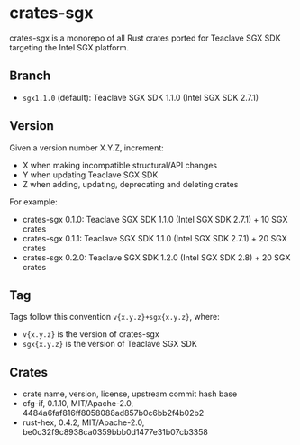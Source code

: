 # crates-sgx

crates-sgx is a monorepo of all Rust crates ported for Teaclave SGX SDK
targeting the Intel SGX platform.

## Branch

- `sgx1.1.0` (default): Teaclave SGX SDK 1.1.0 (Intel SGX SDK 2.7.1)

## Version

Given a version number X.Y.Z, increment:
- X when making incompatible structural/API changes
- Y when updating Teaclave SGX SDK
- Z when adding, updating, deprecating and deleting crates

For example:
- crates-sgx 0.1.0: Teaclave SGX SDK 1.1.0 (Intel SGX SDK 2.7.1) + 10 SGX crates
- crates-sgx 0.1.1: Teaclave SGX SDK 1.1.0 (Intel SGX SDK 2.7.1) + 20 SGX crates
- crates-sgx 0.2.0: Teaclave SGX SDK 1.2.0 (Intel SGX SDK 2.8) + 20 SGX crates

## Tag

Tags follow this convention `v{x.y.z}+sgx{x.y.z}`, where:
- `v{x.y.z}` is the version of crates-sgx
- `sgx{x.y.z}` is the version of Teaclave SGX SDK

## Crates

- crate name, version, license, upstream commit hash base
- cfg-if, 0.1.10, MIT/Apache-2.0, 4484a6faf816ff8058088ad857b0c6bb2f4b02b2
- rust-hex, 0.4.2, MIT/Apache-2.0, be0c32f9c8938ca0359bbb0d1477e31b07cb3358
